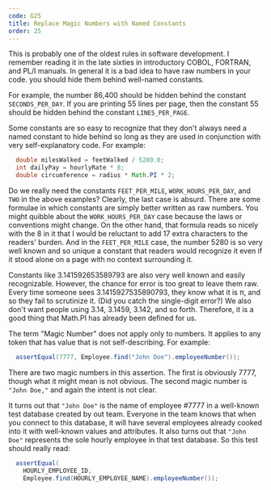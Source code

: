 ```yaml
---
code: G25
title: Replace Magic Numbers with Named Constants
order: 25
---
```

This is probably one of the oldest rules in software development.
I remember reading it in the late sixties in introductory COBOL, FORTRAN, and PL/I manuals.
In general it is a bad idea to have raw numbers in your code.
you should hide them behind well-named constants.

For example, the number 86,400 should be hidden behind the constant `SECONDS_PER_DAY`.
If you are printing 55 lines per page, then the constant 55 should be hidden behind the constant `LINES_PER_PAGE`.

Some constants are so easy to recognize that they don't always need a named constant to hide behind so long as they are used in conjunction with very self-explanatory code.
For example:

```java
  double milesWalked = feetWalked / 5280.0;
  int dailyPay = hourlyRate * 8;
  double circumference = radius * Math.PI * 2;
```

Do we really need the constants `FEET_PER_MILE`, `WORK_HOURS_PER_DAY`, and `TWO` in the above examples?
Clearly, the last case is absurd.
There are some formulae in which constants are simply better written as raw numbers.
You might quibble about the `WORK_HOURS_PER_DAY` case because the laws or conventions might change.
On the other hand, that formula reads so nicely with the 8 in it that I would be reluctant to add 17 extra characters to the readers' burden.
And in the `FEET_PER_MILE` case, the number 5280 is so very well known and so unique a constant that readers would recognize it even if it stood alone on a page with no context surrounding it.

Constants like 3.141592653589793 are also very well known and easily recognizable.
However, the chance for error is too great to leave them raw.
Every time someone sees 3.1415927535890793, they know what it is π, and so they fail to scrutinize it.
(Did you catch the single-digit error?) We also don't want people using 3.14, 3.1459, 3.142, and so forth.
Therefore, it is a good thing that Math.PI has already been defined for us.

The term "Magic Number" does not apply only to numbers.
It applies to any token that has value that is not self-describing.
For example:

```java
  assertEqual(7777, Employee.find("John Doe").employeeNumber());
```

There are two magic numbers in this assertion.
The first is obviously 7777, though what it might mean is not obvious.
The second magic number is `"John Doe,"` and again the intent is not clear.

It turns out that `"John Doe"` is the name of employee #7777 in a well-known test database created by out team.
Everyone in the team knows that when you connect to this database, it will have several employees already cooked into it with well-known values and attributes.
It also turns out that `"John Doe"` represents the sole hourly employee in that test database.
So this test should really read:

```java
  assertEqual(
    HOURLY_EMPLOYEE_ID,
    Employee.find(HOURLY_EMPLOYEE_NAME).employeeNumber());
```
